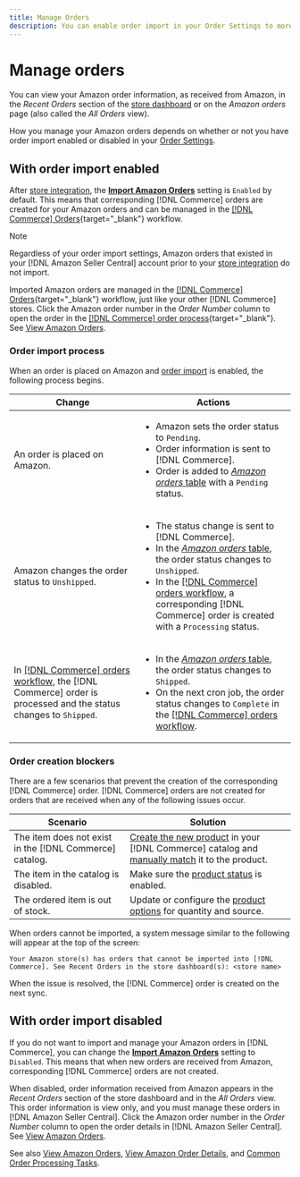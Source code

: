 ```yaml
---
title: Manage Orders
description: You can enable order import in your Order Settings to more easily manage your Amazon orders from your Commerce Admin.
---
```


# Manage orders

You can view your Amazon order information, as received from Amazon, in the _Recent Orders_ section of the [store dashboard](./amazon-store-dashboard.md) or on the _Amazon orders_ page (also called the _All Orders_ view).

How you manage your Amazon orders depends on whether or not you have order import enabled or disabled in your [Order Settings](./order-settings.md#configure-order-settings).

## With order import enabled

After [store integration](./store-integration.md), the [**Import Amazon Orders**](./order-settings.md#configure-order-settings) setting is `Enabled` by default. This means that corresponding [!DNL Commerce] orders are created for your Amazon orders and can be managed in the [[!DNL Commerce] Orders](https://docs.magento.com/user-guide/sales/orders.html){target="_blank"} workflow.

>[!NOTE]
>
>Regardless of your order import settings, Amazon orders that existed in your [!DNL Amazon Seller Central] account prior to your [store integration](./store-integration.md) do not import.

Imported Amazon orders are managed in the [[!DNL Commerce] Orders](https://docs.magento.com/user-guide/sales/orders.html){target="_blank"} workflow, just like your other [!DNL Commerce] stores. Click the Amazon order number in the *Order Number* column to open the order in the [[!DNL Commerce] order process](https://docs.magento.com/user-guide/sales/order-processing.html#order-view-descriptions){target="_blank"}. See [View Amazon Orders](./amazon-orders-all.md).

### Order import process

When an order is placed on Amazon and [order import](./order-settings.md) is enabled, the following process begins.

|Change |Actions|
|---|---|
|An order is placed on Amazon. |<ul><li>Amazon sets the order status to `Pending`.</li><li>Order information is sent to [!DNL Commerce].</li><li>Order is added to [_Amazon orders_ table](./amazon-orders-all.md) with a `Pending` status.</li></ul>|
|Amazon changes the order status to `Unshipped`. |<ul><li>The status change is sent to [!DNL Commerce].</li><li>In the [_Amazon orders_ table](./amazon-orders-all.md), the order status changes to `Unshipped`.</li><li>In the [[!DNL Commerce] orders workflow](https://docs.magento.com/user-guide/sales/orders.html), a corresponding [!DNL Commerce] order is created with a `Processing` status.</li></ul>|
|In [[!DNL Commerce] orders workflow](https://docs.magento.com/user-guide/sales/orders.html), the [!DNL Commerce] order is processed and the status changes to `Shipped`. |<ul><li>In the [_Amazon orders_ table](./amazon-orders-all.md), the order status changes to `Shipped`.</li><li>On the next cron job, the order status changes to `Complete` in the [[!DNL Commerce] orders workflow](https://docs.magento.com/user-guide/sales/orders.html).</li></ul>|

### Order creation blockers

There are a few scenarios that prevent the creation of the corresponding [!DNL Commerce] order. [!DNL Commerce] orders are not created for orders that are received when any of the following issues occur.

|Scenario|Solution|
|---|---|
|The item does not exist in the [!DNL Commerce] catalog. |[Create the new product](./creating-assigning-catalog-products.md) in your [!DNL Commerce] catalog and [manually match](./creating-assigning-catalog-products.md) it to the product. |
|The item in the catalog is disabled. |Make sure the [product status](https://docs.magento.com/user-guide/catalog/inventory-product-stock-options.html) is enabled. |
|The ordered item is out of stock. |Update or configure the [product options](https://docs.magento.com/user-guide/catalog/inventory-product-stock-options.html) for quantity and source. |

When orders cannot be imported, a system message similar to the following will appear at the top of the screen:

   `Your Amazon store(s) has orders that cannot be imported into [!DNL Commerce]. See Recent Orders in the store dashboard(s): <store name>`

When the issue is resolved, the [!DNL Commerce] order is created on the next sync.

## With order import disabled

If you do not want to import and manage your Amazon orders in [!DNL Commerce], you can change the [**Import Amazon Orders**](./order-settings.md#configure-order-settings) setting to `Disabled`. This means that when new orders are received from Amazon, corresponding [!DNL Commerce] orders are not created.

When disabled, order information received from Amazon appears in the _Recent Orders_ section of the store dashboard and in the _All Orders_ view. This order information is view only, and you must manage these orders in [!DNL Amazon Seller Central]. Click the Amazon order number in the _Order Number_ column to open the order details in [!DNL Amazon Seller Central]. See [View Amazon Orders](./amazon-orders-all.md).

See also [View Amazon Orders](./amazon-orders-all.md), [View Amazon Order Details](./amazon-order-details.md), and [Common Order Processing Tasks](./common-order-processing.md).
